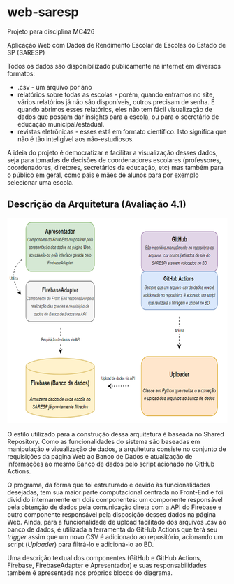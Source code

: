 # web-saresp
Projeto para disciplina MC426

Aplicação Web com Dados de Rendimento Escolar de Escolas do Estado de SP (SARESP)

Todos os dados são disponibilizado publicamente na internet em diversos formatos:
* .csv - um arquivo por ano
* relatórios sobre todas as escolas - porém, quando entramos no site, vários relatórios já não são disponíveis, outros precisam de senha. E quando abrimos esses relatórios, eles não tem fácil visualização de dados que possam dar insights para a escola, ou para o secretário de educação municipal/estadual. 
* revistas eletrônicas - esses está em formato científico. Isto significa que não é tão inteligível aos não-estudiosos. 

A ideia do projeto é democratizar e facilitar a visualização desses dados, seja para tomadas de decisões de coordenadores escolares (professores, coordenadores, diretores, secretários da educação, etc) mas também para o público em geral, como pais e mães de alunos para por exemplo selecionar uma escola.

## Descrição da Arquitetura (Avaliação 4.1)

<img src="requirements_images\diagrama.png" height="470">

O estilo utilizado para a construção dessa arquitetura é baseada no Shared Repository. Como as funcionalidades do sistema são baseadas em manipulação e visualização de dados, a arquitetura consiste no conjunto de requisições da página Web ao Banco de Dados e atualização de informações ao mesmo Banco de dados pelo script acionado no GitHub Actions.

O programa, da forma que foi estruturado e devido às funcionalidades desejadas, tem sua maior parte computacional centrada no Front-End e foi dividido internamente em dois componentes: um componente responsável pela obtenção de dados pela comunicação direta com a API do Firebase e outro componente responsável pela disposição desses dados na página Web. Ainda, para a funcionalidade de upload facilitado dos arquivos .csv ao banco de dados, é utilizada a ferramenta do GitHub Actions que terá seu _trigger_ assim que um novo CSV é adicionado ao repositório, acionando um script (_Uploader_) para filtrá-lo e adicioná-lo ao BD.

Uma descrição textual dos componentes (GitHub e GitHub Actions, Firebase, FirebaseAdapter e Apresentador) e suas responsabilidades também é apresentada nos próprios blocos do diagrama.

